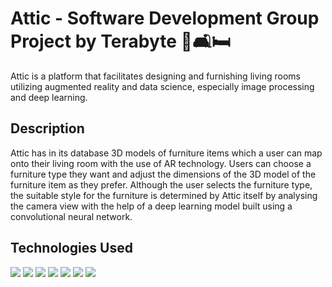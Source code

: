 # Attic - Software Development Group Project by Terabyte 💺🛋️🛏️

Attic is a platform that facilitates designing and furnishing living rooms utilizing augmented reality and data science, especially image processing and deep learning.

## Description

Attic has in its database 3D models of furniture items which a user can map onto their living room with the use of AR technology. Users can choose a furniture type they 
want and adjust the dimensions of the 3D model of the furniture item as they prefer. Although the user selects the furniture type, the suitable style for the furniture 
is determined by Attic itself by analysing the camera view with the help of a deep learning model built using a convolutional neural network.

## Technologies Used

<img src="https://img.shields.io/badge/Android-inactive?logo=Android"> <img src="https://img.shields.io/badge/Python-yellow?logo=Python"> <img src="https://img.shields.io/badge/TensorFlow-lightgrey?logo=TensorFlow"> <img src="https://img.shields.io/badge/Keras-red?logo=keras"> <img src="https://img.shields.io/badge/Firebase-yellow?logo=firebase"> <img src="https://img.shields.io/badge/ARCore-blueviolet?logo=google"> <img src="https://img.shields.io/badge/Sceneform-blueviolet?logo=android-studio">
